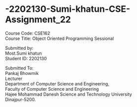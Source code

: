 # -2202130-Sumi-khatun-CSE-Assignment_22
<p>Course Code: CSE162<br>
Course Title: Object Oriented Programming Sessional</p>

<p>Submitted by: <br>
Most.Sumi khatun<br>
Student ID: 2202130</p>

<p>Submitted To:<br>
Pankaj Bhowmik<br>
Lecturer<br>
Department of Computer Science and Engineering,<br>
Faculty of Computer Science and Engineering<br>
Hajee Mohammad Danesh Science and Technology University<br>
Dinajpur-5200.</p>

